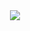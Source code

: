 <center><img src="https://capsule-render.vercel.app/api?type=waving&color=gradient&height=400&section=header&text=BedsRoom&fontSize=100&fontAlignY=35&animation=twinkling&fontColor=gradient" /></center>
